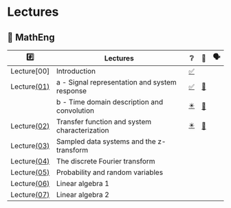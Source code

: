# Lectures

## :round_pushpin: MathEng

|  :hash:            |  Lectures                                      | :grey_question:    | :scroll: | &#x1F5E3; |
|--------------------|------------------------------------------------|--------------------|------|-|
| Lecture[00]        | Introduction                                   | [:white_check_mark:](00_Introduction.pdf) | 
| Lecture[(01)](01)  | a - Signal representation and system response  | [:white_check_mark:](01/01a_Signal_representation_and_system_response.pdf) | [:scroll:](01/01a_Signal_representation_and_system_response.ipynb) |
|                    | b - Time domain description and convolution    | [:eight_pointed_black_star:](01/01b_Time_domain_description_and_convolution.pdf) | [:scroll:](01/01b_Time_domain_description_and_convolution.ipynb) |
| Lecture[(02)](02)  | Transfer function and system characterization  | [:eight_pointed_black_star:](02/02_Transfer_function_and_system_characterisation.pdf)  | [:scroll:](02/02_Transfer_function_and_system_characterisation.ipynb) |
| Lecture[(03)](03)  | Sampled data systems and the z-transform       |
| Lecture[(04)](04)  | The discrete Fourier transform                 |
| Lecture[(05)](05)  | Probability and random variables
| Lecture[(06)](06)  | Linear algebra 1
| Lecture[(07)](07)  | Linear algebra 2
